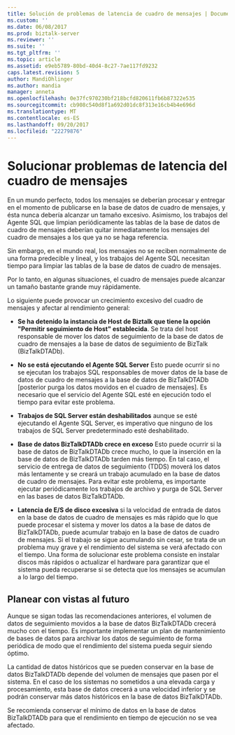 ```yaml
---
title: Solución de problemas de latencia de cuadro de mensajes | Documentos de Microsoft
ms.custom: ''
ms.date: 06/08/2017
ms.prod: biztalk-server
ms.reviewer: ''
ms.suite: ''
ms.tgt_pltfrm: ''
ms.topic: article
ms.assetid: e9eb5789-80bd-40d4-8c27-7ae117fd9232
caps.latest.revision: 5
author: MandiOhlinger
ms.author: mandia
manager: anneta
ms.openlocfilehash: 0e37fc970230bf218bcfd820611fb6b87322e535
ms.sourcegitcommit: cb908c540d8f1a692d01dc8f313e16cb4b4e696d
ms.translationtype: MT
ms.contentlocale: es-ES
ms.lasthandoff: 09/20/2017
ms.locfileid: "22279876"
---
```

# <a name="troubleshooting-messagebox-latency-issues"></a>Solucionar problemas de latencia del cuadro de mensajes
En un mundo perfecto, todos los mensajes se deberían procesar y entregar en el momento de publicarse en la base de datos de cuadro de mensajes, y ésta nunca debería alcanzar un tamaño excesivo. Asimismo, los trabajos del Agente SQL que limpian periódicamente las tablas de la base de datos de cuadro de mensajes deberían quitar inmediatamente los mensajes del cuadro de mensajes a los que ya no se haga referencia.  
  
 Sin embargo, en el mundo real, los mensajes no se reciben normalmente de una forma predecible y lineal, y los trabajos del Agente SQL necesitan tiempo para limpiar las tablas de la base de datos de cuadro de mensajes.  
  
 Por lo tanto, en algunas situaciones, el cuadro de mensajes puede alcanzar un tamaño bastante grande muy rápidamente.  
  
 Lo siguiente puede provocar un crecimiento excesivo del cuadro de mensajes y afectar al rendimiento general:  
  
-   **Se ha detenido la instancia de Host de Biztalk que tiene la opción "Permitir seguimiento de Host" establecida**. Se trata del host responsable de mover los datos de seguimiento de la base de datos de cuadro de mensajes a la base de datos de seguimiento de BizTalk (BizTalkDTADb).  
  
-   **No se está ejecutando el Agente SQL Server** Esto puede ocurrir si no se ejecutan los trabajos SQL responsables de mover datos de la base de datos de cuadro de mensajes a la base de datos de BizTalkDTADb [posterior purga los datos movidos en el cuadro de mensajes]. Es necesario que el servicio del Agente SQL esté en ejecución todo el tiempo para evitar este problema.  
  
-   **Trabajos de SQL Server están deshabilitados** aunque se esté ejecutando el Agente SQL Server, es imperativo que ninguno de los trabajos de SQL Server predeterminado esté deshabilitado.  
  
-   **Base de datos BizTalkDTADb crece en exceso** Esto puede ocurrir si la base de datos de BizTalkDTADb crece mucho, lo que la inserción en la base de datos de BizTalkDTADb tarden más tiempo. En tal caso, el servicio de entrega de datos de seguimiento (TDDS) moverá los datos más lentamente y se creará un trabajo acumulado en la base de datos de cuadro de mensajes. Para evitar este problema, es importante ejecutar periódicamente los trabajos de archivo y purga de SQL Server en las bases de datos BizTalkDTADb.  
  
-   **Latencia de E/S de disco excesiva** si la velocidad de entrada de datos en la base de datos de cuadro de mensajes es más rápido que lo que puede procesar el sistema y mover los datos a la base de datos de BizTalkDTADb, puede acumular trabajo en la base de datos de cuadro de mensajes. Si el trabajo se sigue acumulando sin cesar, se trata de un problema muy grave y el rendimiento del sistema se verá afectado con el tiempo. Una forma de solucionar este problema consiste en instalar discos más rápidos o actualizar el hardware para garantizar que el sistema pueda recuperarse si se detecta que los mensajes se acumulan a lo largo del tiempo.  
  
## <a name="plan-for-the-future"></a>Planear con vistas al futuro  
 Aunque se sigan todas las recomendaciones anteriores, el volumen de datos de seguimiento movidos a la base de datos BizTalkDTADb crecerá mucho con el tiempo. Es importante implementar un plan de mantenimiento de bases de datos para archivar los datos de seguimiento de forma periódica de modo que el rendimiento del sistema pueda seguir siendo óptimo.  
  
 La cantidad de datos históricos que se pueden conservar en la base de datos BizTalkDTADb depende del volumen de mensajes que pasen por el sistema. En el caso de los sistemas no sometidos a una elevada carga y procesamiento, esta base de datos crecerá a una velocidad inferior y se podrán conservar más datos históricos en la base de datos BizTalkDTADb.  
  
 Se recomienda conservar el mínimo de datos en la base de datos BizTalkDTADb para que el rendimiento en tiempo de ejecución no se vea afectado.